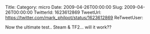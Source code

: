 Title: 
Category: micro
Date: 2009-04-26T00:00:00
Slug: 2009-04-26T00:00:00
TwitterId: 1623612869
TweetUrl: https://twitter.com/mark_philpot/status/1623612869
ReTweetUser: 

Now the ultimate test.. Steam & TF2... will it work??